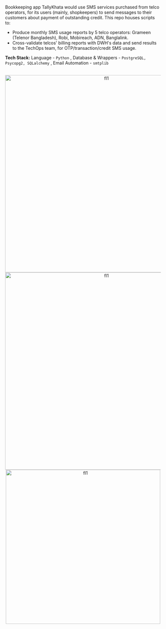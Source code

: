 Bookkeeping app TallyKhata would use SMS services purchased from telco operators, for its users (mainly, shopkeepers) to send messages to their customers about payment of outstanding credit. This repo houses scripts to:
- Produce monthly SMS usage reports by 5 telco operators: Grameen (Telenor Bangladesh), Robi, Mobireach, ADN, Banglalink.
- Cross-validate telcos' billing reports with DWH's data and send results to the TechOps team, for OTP/transaction/credit SMS usage.

**Tech Stack:** Language - `Python` , Database & Wrappers - `PostgreSQL, Psycopg2, SQLalchemy` , Email Automation - `smtplib`<br><br>

<p align="center">
<img width="640" alt="fl1" src="https://github.com/shithi30/shithi30/assets/43873081/a27dca70-fbbf-400e-96b6-be9827e4d906">
<img width="640" alt="fl1" src="https://github.com/shithi30/shithi30/assets/43873081/87b8ed07-aeef-4da4-b97a-45c76ffdae80"><br>
<img width="500" alt="fl1" src="https://github.com/shithi30/shithi30/assets/43873081/436c12e3-658d-499a-be73-7a3d937bcda5"><br>
</p>



